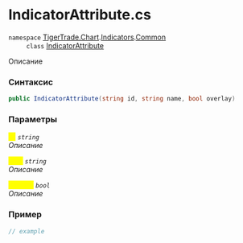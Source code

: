
# IndicatorAttribute.cs
`namespace` [TigerTrade.Chart](../../../../../TigerTrade.Chart.md).[Indicators](../../../../../TigerTrade.Chart/Indicators.md).[Common](../../../../../TigerTrade.Chart/Indicators/Common.md)  
&nbsp;&nbsp;&nbsp;&nbsp;&nbsp;&nbsp;&nbsp;&nbsp;&nbsp;`class` [IndicatorAttribute](../../IndicatorAttribute.cs.md)

Описание

### Синтаксис
```csharp
public IndicatorAttribute(string id, string name, bool overlay)
```
### Параметры  
<mark style="color:yellow;">`id`</mark> *`string`*  
 *Описание*  
  
<mark style="color:yellow;">`name`</mark> *`string`*  
 *Описание*  
  
<mark style="color:yellow;">`overlay`</mark> *`bool`*  
 *Описание*  
  


### Пример  
```csharp
// example
```
                    
                    